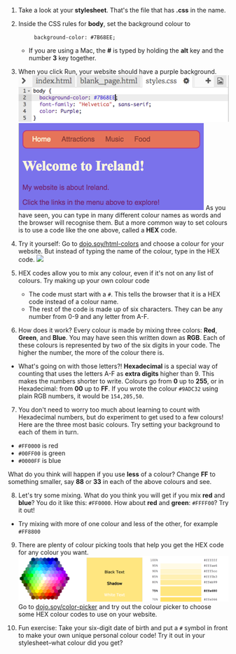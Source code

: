 1. Take a look at your **stylesheet**. That's the file that has **.css** in the name.
2. Inside the CSS rules for **body**, set the background colour to
   ```
        background-color: #7B68EE;
   ```

   * If you are using a Mac, the **\#** is typed by holding the **alt** key and the number **3** key together.
3. When you click Run, your website should have a purple background. ![](assets/HexColourFirst.png) ![](assets/HexColourFirstResult.png)
As you have seen, you can type in many different colour names as words and the browser will recognise them. But a more common way to set colours is to use a code like the one above, called a **HEX** code.
4. Try it yourself: Go to [dojo.soy/html-colors](https://www.w3schools.com/colors/colors_names.asp) and choose a colour for your website. But instead of typing the name of the colour, type in the HEX code. ![](assets/ColourNamesHex.png)
5. HEX codes allow you to mix any colour, even if it's not on any list of colours. Try making up your own colour code
   * The code must start with a `#`. This tells the browser that it is a HEX code instead of a colour name.
   * The rest of the code is made up of six characters. They can be  any number from 0-9 and any letter from A-F.
6. How does it work? Every colour is made by mixing three colors: **Red**, **Green**, and **Blue**. You may have seen this written down as **RGB**. Each of these colours is represented by two of the six digits in your code. The higher the number, the more of the colour there is.
 * What's going on with those letters?! **Hexadecimal** is a special way of counting that uses the letters A-F as **extra digits** higher than 9. This makes the numbers shorter to write. Colours go from **0** up to **255**, or in Hexadecimal: from **00** up to **FF**. If you wrote the colour `#9ADC32` using plain RGB numbers, it would be `154,205,50`.

7. You don't need to worry too much about learning to count with Hexadecimal numbers, but do experiment to get used to a few colours! Here are the three most basic colours. Try setting your background to each of them in turn.
 * `#FF0000` is red
 * `#00FF00` is green
 * `#0000FF` is blue
 
 What do you think will happen if you use **less** of a colour? Change **FF** to something smaller, say **88** or **33** in each of the above colours and see.

8. Let's try some mixing. What do you think you will get if you mix **red** and **blue**? You do it like this: `#FF0000`. How about **red** and **green**: `#FFFF00`? Try it out!
  * Try mixing with more of one colour and less of the other, for example `#FF8800`

9. There are plenty of colour picking tools that help you get the HEX code for any colour you want. ![](assets/W3ColorPicker.png)
Go to [dojo.soy/color-picker](https://www.w3schools.com/colors/colors_picker.asp) and try out the colour picker to choose some HEX colour codes to use on your website.

10. Fun exercise: Take your six-digit date of birth and put a `#` symbol in front to make your own unique personal colour code! Try it out in your stylesheet–what colour did you get?



